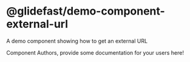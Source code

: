 @glidefast/demo-component-external-url
===============================================
A demo component showing how to get an external URL

Component Authors, provide some documentation for your users here!